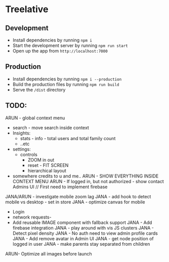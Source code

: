 # Treelative

## Development
- Install dependencies by running `npm i`
- Start the development server by running `npm run start`
- Open up the app from `http://localhost:7000`

## Production
- Install dependencies by running `npm i --production`
- Build the production files by running `npm run build`
- Serve the `/dist` directory

## TODO:
ARUN - global context menu
 - search - move search inside context
 - Insights:
    - stats - info - total users and total family count
    - ..etc
 - settings:
    - controls
      - ZOOM in out
      - reset - FIT SCREEN
      - hierarchical layout
 - somewhere credits to u and me..
ARUN - SHOW EVERYTHING INSIDE CONTEXT MENU
ARUN - If logged in, but not authorized - show contact Admins UI // First need to implement firebase
<!-- ARUN - use stabilizationProgress event to show a loading GIF -->
<!-- ARUN - style edges differently for child-couple vs couple-partner -->
<!-- ARUN - Slider - for N/A stuff, keep layout but add placeholders -->
<!-- ARUN - Break full name -->
<!-- ARUN - Disable dragging of nodes -->
<!-- ARUN - Fix death -->
<!-- ARUN - HANDLE ALL ERRORS -->
<!-- ARUN - Add crow for Admins -->
JANA/ARUN - investigate mobile zoom lag
JANA - add hook to detect mobile vs desktop - set in store
JANA - optimize canvas for mobile
  - Login
  - network requests-
- Add reusable IMAGE component with fallback support
JANA - Add firebase integration
JANA - play around with vis JS clusters
JANA - Detect pixel density
JANA - No auth need to view admin profile cards
JANA - Add remove avatar in Admin UI
JANA - get node position of logged in user
JANA - make parents stay separated from children

ARUN- Optimize all images before launch